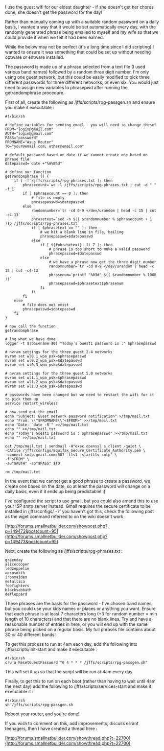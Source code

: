 I use the guest wifi for our eldest daughter - if she doesn't get her chores done, she doesn't get the password for the day!

Rather than manually coming up with a suitable random password on a daily basis, I wanted a way that it would be set automatically every day, with the randomly generated phrase being emailed to myself and my wife so that we could provide it when we felt it had been earned.

While the below may not be perfect (it's a long time since I did scripting) I wanted to ensure it was something that could be set up without needing optware or entware installed.

The password is made up of a phrase selected from a text file (I used various band names) followed by a random three digit number. I'm only using one guest network, but this could be easily modified to pick three different passwords for three different networks, or even six. You would just need to assign new variables to phrasepwd after running the getrandomphrase procedure.

First of all, create the following as /jffs/scripts/rpg-passgen.sh and ensure you make it executable :

    #!/bin/sh

    # define variables for sending email - you will need to change these!
    FROM="login@gmail.com"
    AUTH="login@gmail.com"
    PASS="password"
    FROMNAME="Asus Router"
    TO="your@email.com; other@email.com"

    # default password based on date if we cannot create one based on phrase file 
    datepasswd=`date +"%A%B%d"`
    
    # define our function 
    getrandomphrase () {
        if [ -f /jffs/scripts/rpg-phrases.txt ]; then
            phrasecount=`wc -l /jffs/scripts/rpg-phrases.txt | cut -d " " -f 1`
            if [ $phrasecount == 0 ]; then
                # file is empty
                phrasepasswd=$datepasswd
            else
                randomnumber=`tr -cd 0-9 </dev/urandom | head -c 15 | cut -c4-13`
                phrasetext=`sed -n $(( $randomnumber % $phrasecount + 1 ))p /jffs/scripts/rpg-phrases.txt`
                if [ $phrasetext == "" ]; then
                    # we hit a blank line in file, bailing  
                    phrasepasswd=$datepasswd 
                else
                    if [ ${#phrasetext} -lt 7 ]; then
                        # phrase is too short to make a valid password 
                        phrasepasswd=$datepasswd
                    else
                        # we have a phrase now get the three digit number  
                        randomnumber=`tr -cd 0-9 </dev/urandom | head -c 15 | cut -c4-13`
                        phrasenum=`printf "%03d" $(( $randomnumber % 1000 ))`
                        phrasepasswd=$phrasetext$phrasenum
                    fi
                fi
            fi
        else
            # file does not exist 
            phrasepasswd=$datepasswd
        fi
    }
    
    # now call the function 
    getrandomphrase
    
    # log what we have done 
    logger -t $(basename $0) "Today's Guest1 password is :" $phrasepasswd
    
    # nvram settings for the three guest 2.4 networks
    nvram set wl0.1_wpa_psk=$phrasepasswd
    nvram set wl0.2_wpa_psk=$datepasswd
    nvram set wl0.3_wpa_psk=$datepasswd
    
    # nvram settings for the three guest 5.0 networks
    nvram set wl1.1_wpa_psk=$phrasepasswd
    nvram set wl1.2_wpa_psk=$datepasswd
    nvram set wl1.3_wpa_psk=$datepasswd
    
    # passwords have been changed but we need to restart the wifi for it to pick them up
    service restart_wireless
    
    # now send out the email 
    echo "Subject: Guest network password notification" >/tmp/mail.txt
    echo "From: \\"$FROMNAME\\"<$FROM>" >>/tmp/mail.txt
    echo "Date: `date -R`" >>/tmp/mail.txt
    echo "" >>/tmp/mail.txt
    echo "Today's Guest1 password is : $phrasepasswd" >>/tmp/mail.txt
    echo "" >>/tmp/mail.txt
    
    cat /tmp/mail.txt | sendmail -H"exec openssl s_client -quiet \
    -CAfile /jffs/configs/Equifax_Secure_Certificate_Authority.pem \
    -connect smtp.gmail.com:587 -tls1 -starttls smtp" \
    -f"$FROM" \
    -au"$AUTH" -ap"$PASS" $TO 
    
    rm /tmp/mail.txt


In the event that we cannot get a good phrase to create a password, we create one based on the date, so at least the password will change on a daily basis, even if it ends up being predictable! :)

I've configured the script to use gmail, but you could also amend this to use your ISP smtp server instead. Gmail requires the secure certificate to be installed in /jffs/configs/ - if you haven't got this, check the following post as the wget command referred to on the wiki doesn't work :

[http://forums.smallnetbuilder.com/showpost.php?p=149473&postcount=95](http://forums.smallnetbuilder.com/showpost.php?p=149473&postcount=95)

Next, create the following as /jffs/scripts/rpg-phrases.txt :

    greenday
    alicecooper
    ledzeppelin
    aerosmith
    ironmaiden
    metallica
    foofighters
    blacksabbath
    defleppard

These phrases are the basis for the password - I've chosen band names, but you could use your kids names or places or anything you want. Ensure that each phrase is at least 7 characters long (+3 for random number = min length of 10 characters) and that there are no blank lines. Try and have a reasonable number of entries in here, or you will end up with the same phrase being picked on a regular basis. My full phrases file contains about 30 or 40 different bands!

To get this process to run at 4am each day, add the following into /jffs/scripts/init-start and make it executable :

    #!/bin/sh
    cru a ResetGuestPassword "0 4 * * * /jffs/scripts/rpg-passgen.sh"

This will set it up so that the script will be run at 4am every day.

Finally, to get this to run on each boot (rather than having to wait until 4am the next day) add the following to /jffs/scripts/services-start and make it executable it :

    #!/bin/sh
    sh /jffs/scripts/rpg-passgen.sh

Reboot your router, and you're done!

If you wish to comment on this, add improvements, discuss errant teenagers, then I have created a thread here : 

[http://forums.smallnetbuilder.com/showthread.php?t=22700](http://forums.smallnetbuilder.com/showthread.php?t=22700)